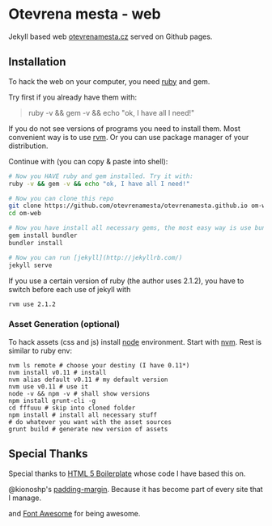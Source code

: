 # Otevrena mesta - web

Jekyll based web [otevrenamesta.cz](www.otevrenamesta.cz) served on Github pages.

## Installation

To hack the web on your computer, you need [ruby](https://www.ruby-lang.org/en/) and gem.

Try first if you already have them with:

> ruby -v && gem -v && echo "ok, I have all I need!"

If you do not see versions of programs you need to install them.
Most convenient way is to use [rvm](https://rvm.io/).
Or you can use package manager of your distribution.

Continue with (you can copy & paste into shell):

```bash
# Now you HAVE ruby and gem installed. Try it with:
ruby -v && gem -v && echo "ok, I have all I need!"

# Now you can clone this repo
git clone https://github.com/otevrenamesta/otevrenamesta.github.io om-web
cd om-web

# Now you have install all necessary gems, the most easy way is use bundler
gem install bundler
bundler install

# Now you can run [jekyll](http://jekyllrb.com/)
jekyll serve
```

If you use a certain version of ruby (the author uses 2.1.2), you have to switch
before each use of jekyll with
    
    rvm use 2.1.2

### Asset Generation (optional)

To hack assets (css and js) install [node](http://nodejs.org/) environment.
Start with [nvm](https://github.com/creationix/nvm).
Rest is similar to ruby env:

```
nvm ls remote # choose your destiny (I have 0.11*)
nvm install v0.11 # install
nvm alias default v0.11 # my default version
nvm use v0.11 # use it
node -v && npm -v # shall show versions
npm install grunt-cli -g
cd fffuuu # skip into cloned folder
npm install # install all necessary stuff
# do whatever you want with the asset sources
grunt build # generate new version of assets
```

## Special Thanks

Special thanks to <a href="https://github.com/h5bp/html5-boilerplate">HTML 5 Boilerplate</a> whose code I have based this on.

@kionoshp's <a href="https://github.com/kianoshp/SASS-CSS-Boilerplate">padding-margin</a>. Because it has become part of every site that I manage.

and <a href="http://fortawesome.github.io/Font-Awesome/">Font Awesome</a> for being awesome.
